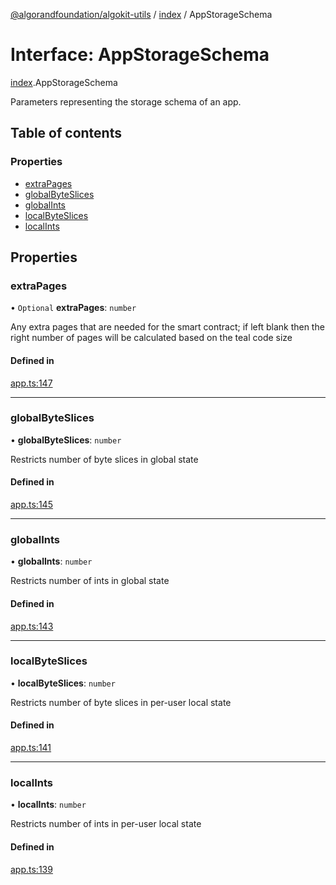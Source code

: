 [@algorandfoundation/algokit-utils](../README.md) / [index](../modules/index.md) / AppStorageSchema

# Interface: AppStorageSchema

[index](../modules/index.md).AppStorageSchema

Parameters representing the storage schema of an app.

## Table of contents

### Properties

- [extraPages](index.AppStorageSchema.md#extrapages)
- [globalByteSlices](index.AppStorageSchema.md#globalbyteslices)
- [globalInts](index.AppStorageSchema.md#globalints)
- [localByteSlices](index.AppStorageSchema.md#localbyteslices)
- [localInts](index.AppStorageSchema.md#localints)

## Properties

### extraPages

• `Optional` **extraPages**: `number`

Any extra pages that are needed for the smart contract; if left blank then the right number of pages will be calculated based on the teal code size

#### Defined in

[app.ts:147](https://github.com/algorandfoundation/algokit-utils-ts/blob/88a7c0f/src/app.ts#L147)

___

### globalByteSlices

• **globalByteSlices**: `number`

Restricts number of byte slices in global state

#### Defined in

[app.ts:145](https://github.com/algorandfoundation/algokit-utils-ts/blob/88a7c0f/src/app.ts#L145)

___

### globalInts

• **globalInts**: `number`

Restricts number of ints in global state

#### Defined in

[app.ts:143](https://github.com/algorandfoundation/algokit-utils-ts/blob/88a7c0f/src/app.ts#L143)

___

### localByteSlices

• **localByteSlices**: `number`

Restricts number of byte slices in per-user local state

#### Defined in

[app.ts:141](https://github.com/algorandfoundation/algokit-utils-ts/blob/88a7c0f/src/app.ts#L141)

___

### localInts

• **localInts**: `number`

Restricts number of ints in per-user local state

#### Defined in

[app.ts:139](https://github.com/algorandfoundation/algokit-utils-ts/blob/88a7c0f/src/app.ts#L139)
